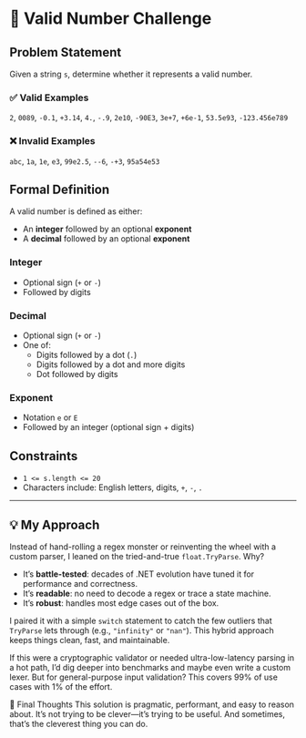 # 🧮 Valid Number Challenge

## Problem Statement

Given a string `s`, determine whether it represents a valid number.

### ✅ Valid Examples
``2``, ``0089``, ``-0.1``, ``+3.14``, ``4.``, ``-.9``, ``2e10``, ``-90E3``, ``3e+7``, ``+6e-1``, ``53.5e93``, ``-123.456e789``

### ❌ Invalid Examples
``abc``, ``1a``, ``1e``, ``e3``, ``99e2.5``, ``--6``, ``-+3``, ``95a54e53``

## Formal Definition

A valid number is defined as either:
- An **integer** followed by an optional **exponent**
- A **decimal** followed by an optional **exponent**

### Integer
- Optional sign (`+` or `-`)
- Followed by digits

### Decimal
- Optional sign (`+` or `-`)
- One of:
  - Digits followed by a dot (`.`)
  - Digits followed by a dot and more digits
  - Dot followed by digits

### Exponent
- Notation `e` or `E`
- Followed by an integer (optional sign + digits)

## Constraints

- `1 <= s.length <= 20`
- Characters include: English letters, digits, `+`, `-`, `.`

---

## 💡 My Approach

Instead of hand-rolling a regex monster or reinventing the wheel with a custom parser, I leaned on the tried-and-true `float.TryParse`. Why?

- It’s **battle-tested**: decades of .NET evolution have tuned it for performance and correctness.
- It’s **readable**: no need to decode a regex or trace a state machine.
- It’s **robust**: handles most edge cases out of the box.

I paired it with a simple `switch` statement to catch the few outliers that `TryParse` lets through (e.g., `"infinity"` or `"nan"`). This hybrid approach keeps things clean, fast, and maintainable.

If this were a cryptographic validator or needed ultra-low-latency parsing in a hot path, I’d dig deeper into benchmarks and maybe even write a custom lexer. But for general-purpose input validation? This covers 99% of use cases with 1% of the effort.

🧠 Final Thoughts
This solution is pragmatic, performant, and easy to reason about. It’s not trying to be clever—it’s trying to be useful. And sometimes, that’s the cleverest thing you can do.